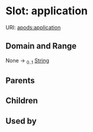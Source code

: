 
# Slot: application



URI: [apods:application](https://activitypods.org/ns/core#application)


## Domain and Range

None &#8594;  <sub>0..1</sub> [String](types/String.md)

## Parents


## Children


## Used by

